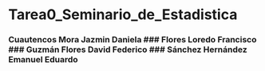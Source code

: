 # Tarea0_Seminario_de_Estadistica
### Cuautencos Mora Jazmin Daniela  ### Flores Loredo Francisco ### Guzmán Flores David Federico ### Sánchez Hernández Emanuel Eduardo  
